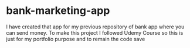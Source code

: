 # bank-marketing-app
I have created that app for my previous repository of bank app where you can send money. To make this project I followed Udemy Course so this is just for my portfolio purpose and to remain the code save
